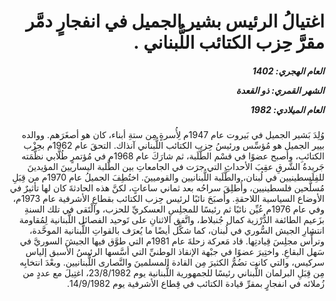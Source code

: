 <h1 dir="rtl">اغتيالُ الرئيس بشير الجميل في انفجارٍ دمَّر مقرَّ حِزب الكتائب اللُّبناني .</h1>

<h5 dir="rtl">العام الهجري:  1402

الشهر القمري: ذو القعدة

العام الميلادي: 1982</h5>

<p dir="rtl">وُلِدَ بَشير الجميل في بَيروت عام 1947م لِأُسرةٍ مِن ستةِ أبناء، كان هو أصغَرَهم. ووالده بيير الجميل هو مُؤسِّس ورئيسُ حِزب الكتائب اللُّبناني آنذاك. التحقَ عام 1962م بحِزْب الكتائبِ، وأصبح عضوًا في قسْم الطَّلَبة، ثم شارَكَ عام 1968م في مُؤتمرٍ طُلَّابي نظَّمَته جَريدةُ الشَّرقِ عقِبَ الأحداثِ التي جرَت في الجامعاتِ بين الطَّلبة اليساريينَ المؤيدينَ للفِلَسطينيين في لُبنان، والطَّلَبة اللُّبنانيين والقوميينَ. اختُطِفَ الجميلُ عام 1970م من قِبَلِ مُسلَّحين فلسطينيين، وأُطلِقَ سراحُه بعد ثماني ساعاتٍ، لكنَّ هذه الحادثةَ كان لها تأثيرٌ في الأوضاع السياسية اللاحقةِ. وأصبَحَ نائبًا لرئيس حِزب الكتائب بقطاعِ الأشرفية عام 1973م، وفي عام 1976م عُيِّن نائبًا ثم رئيسًا للمجلِسِ العسكريِّ للحزب، والْتَقى في تلك السنةِ بزَعيم الطائفة الدُّرْزية كمال جُنبلاط، واتَّفق الاثنانِ على تَوحيد الفصائل اللُّبنانية لِمُقاومة انتشارِ الجيش السُّوري في لُبنان، كما شكَّل أيضًا ما يُعرَف بالقواتِ اللُّبنانية الموحَّدة، وترأَّس مجلِسَ قِيادتِها. قاد مَعركة زحلةَ عام 1981م التي طوَّق فيها الجيشَ السوريَّ في سَهل البقاعِ. واختِيرَ عضوًا في جبْهة الإنقاذ الوطنيِّ التي أسَّسها الرئيسُ الأسبق إلياس سركيس، والتي كانت تضُمُّ الكثيرَ مِن القادة المسلمينَ والنَّصارى اللُّبنانيين. وبعْدَ انتخابِه مِن قِبَلِ البرلمان اللُّبناني رئيسًا للجمهورية اللُّبنانية يوم 23/8/1982، اغتِيلَ مع عددٍ من زُملائه في انفجارٍ بمقرِّ قيادة الكتائب في قِطاع الأشرفية يوم 14/9/1982.</p></br>

